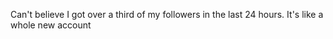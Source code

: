 Can't believe I got over a third of my followers in the last 24 hours. It's like a whole new account


